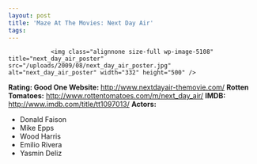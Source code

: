 ```yaml
---
layout: post
title: 'Maze At The Movies: Next Day Air'
tags:
---
```



                <img class="alignnone size-full wp-image-5108" title="next_day_air_poster" src="/uploads/2009/08/next_day_air_poster.jpg" alt="next_day_air_poster" width="332" height="500" />
<p><strong>Rating: Good One
Website: </strong><a href="http://www.nextdayair-themovie.com/"><a href="http://www.nextdayair-themovie.com/">http://www.nextdayair-themovie.com/</a></a>
<strong>Rotten Tomatoes:</strong> <a href="http://www.rottentomatoes.com/m/next_day_air/"><a href="http://www.rottentomatoes.com/m/next_day_air/">http://www.rottentomatoes.com/m/next_day_air/</a></a>
<strong>IMDB: </strong><a href="http://www.imdb.com/title/tt1097013/"><a href="http://www.imdb.com/title/tt1097013/">http://www.imdb.com/title/tt1097013/</a></a>
<strong>Actors:</strong></p>
<ul>
    <li>Donald Faison</li>
    <li>Mike Epps</li>
    <li>Wood Harris</li>
    <li>Emilio Rivera</li>
    <li>Yasmin Deliz</li>
</ul>
